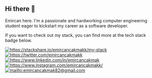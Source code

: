 <h2 align="left">Hi there 👋</h2>
<p>Emircan here. I'm a passionate and hardworking computer engineering student eager to kickstart my career as a software developer.</p>
<p>If you want to check out my stack, you can find more at the tech stack badge below.</p>
<a href="https://stackshare.io/emircancakmakk/my-stack">
    <img src="http://img.shields.io/badge/tech-stack-0690fa.svg?style=flat" alt="https://stackshare.io/emircancakmakk/my-stack">
</a>

<a href="https://twitter.com/emircancakmakk" target="_blank">
    <img src="https://img.shields.io/badge/%20-twitter-%231DA1F2" alt="https://twitter.com/emircancakmakk">
</a>
<a href="https://www.linkedin.com/in/emircancakmak" target="_blank">
    <img src="https://img.shields.io/badge/%20-linkedin-0072b1" alt="https://www.linkedin.com/in/emircancakmak">
</a>
<a href="https://www.instagram.com/emircancakmakk/" target="_blank">
    <img src="https://img.shields.io/badge/%20-instagram-fbad50" alt="https://www.instagram.com/emircancakmakk/">
</a>
<a href="mailto:emircancakmak82@gmail.com" target="_blank">
    <img src="https://img.shields.io/badge/%20-gmail-B23121" alt="mailto:emircancakmak82@gmail.com">
</a>
<br><br>
